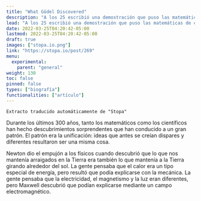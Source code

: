 ```yaml
---
title: "What Gödel Discovered"
description: "A los 25 escribió una demostración que puso las matemáticas de cabeza."
lead: "A los 25 escribió una demostración que puso las matemáticas de cabeza."
date: 2022-03-25T04:20:42-05:00
lastmod: 2022-03-25T04:20:42-05:00
draft: true
images: ["stopa.io.png"]
link: "https://stopa.io/post/269"
menu:
  experimental:
    parent: "general"
weight: 130
toc: false
pinned: false
types: ["biografía"]
functionalities: ["artículo"]
---
```


```text
Extracto traducido automáticamente de "Stopa"
```

Durante los últimos 300 años, tanto los matemáticos como los científicos han hecho descubrimientos sorprendentes que han conducido a un gran patrón. El patrón era la unificación: ideas que antes se creían dispares y diferentes resultaron ser una misma cosa.

Newton dio el empujón a los físicos cuando descubrió que lo que nos mantenía arraigados en la Tierra era también lo que mantenía a la Tierra girando alrededor del sol. La gente pensaba que el calor era un tipo especial de energía, pero resultó que podía explicarse con la mecánica. La gente pensaba que la electricidad, el magnetismo y la luz eran diferentes, pero Maxwell descubrió que podían explicarse mediante un campo electromagnético.
